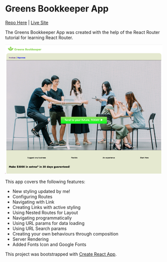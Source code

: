 # Greens Bookkeeper App

[Repo Here](https://github.com/leberSmeaton/react-bookkeeper) | [Live Site](https://www.confident-bell-e411b8.netlify.app/)

The Greens Bookkeeper App was created with the help of the React Router tutorial for learning React Router.

![Greens Bookkeeper App](./src/images/GreensBookkeeper.png)

This app covers the following features:

- New styling updated by me!
- Configuring Routes
- Navigating with Link
- Creating Links with active styling
- Using Nested Routes for Layout
- Navigating programmatically
- Using URL params for data loading
- Using URL Search params
- Creating your own behaviours through composition
- Server Rendering
- Added Fonts Icon and Google Fonts

This project was bootstrapped with [Create React App](https://github.com/facebook/create-react-app).
